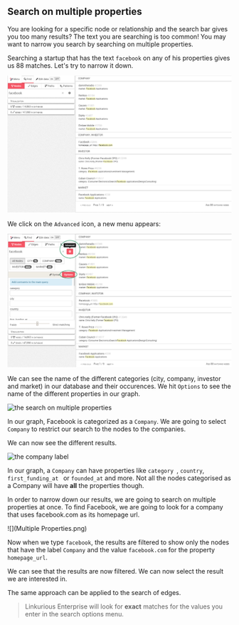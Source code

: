## Search on multiple properties

You are looking for a specific node or relationship and the search bar gives you too many results? The text you are searching is too common! 
You may want to narrow you search by searching on multiple properties.

Searching a startup that has the text ```facebook``` on any of his properties gives us 88 matches. Let's try to narrow it down.

![](Facebook_Example.png)

We click on the  ```Advanced``` icon, a new menu appears:

![](Advanced_Search.png)

We can see the name of the different categories (city, company, investor and market) in our database and their occurences.
We hit ```Options``` to see the name of the different properties in our graph.

![the search on multiple properties](https://dl.dropboxusercontent.com/s/bog5w0tdm64ukic/71.png?dl=0)

In our graph, Facebook is categorized as a ```Company```. We are going to select ```Company``` to restrict our search to the nodes to the companies.

We can now see the different results.

![the company label](https://dl.dropboxusercontent.com/s/wtkhoy7drk1y7ri/72.png?dl=0)

In our graph, a ```Company``` can have properties like  ```category ```,  ```country```, ```first_funding_at ``` or ```founded_at``` and more. Not all the nodes categorised as a Company will have **all** the properties though.

In order to narrow down our results, we are going to search on multiple properties at once. To find Facebook, we are going to look for a company that uses facebook.com as its homepage url.

![](Multiple Properties.png)

Now when we type ``facebook``, the results are filtered to show only the nodes that have the label ```Company``` and the value ``facebook.com`` for the property ```homepage_url```.


We can see that the results are now filtered. We can now select the result we are interested in.

The same approach can be applied to the search of edges.

> Linkurious Enterprise will look for **exact** matches for the values you enter in the search options menu.
